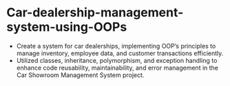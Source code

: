 # Car-dealership-management-system-using-OOPs

- Create a system for car dealerships, implementing OOP’s principles to manage inventory, employee data, and customer transactions efficiently.
- Utilized classes, inheritance, polymorphism, and exception handling to enhance code reusability, maintainability, and error management in the Car Showroom Management System project.
